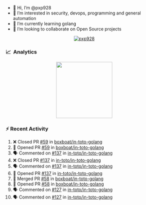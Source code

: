- 👋  Hi, I’m @pxp928
- 👀  I’m interested in security, devops, programming and general automation
- 🌱  I’m currently learning golang
- 💞️  I’m looking to collaborate on Open Source projects

<p align="center">
  <a href="https://linkedin.com/in/pxp928" target="blank">
    <img src="https://img.shields.io/badge/linkedin-%230077B5.svg?&style=for-the-badge&logo=linkedin&logoColor=white" alt="pxp928" />
  </a>
</p>

### 📈 &nbsp;Analytics

<p align="center">
  <a href="https://github.com/pxp928">
    <img height="180em" src="https://github-readme-stats-eight-theta.vercel.app/api?username=pxp928&show_icons=true&theme=radical&include_all_commits=true&count_private=true&line_height=26"/>
    <!---
    <img height="180em" src="https://github-readme-stats-eight-theta.vercel.app/api/top-langs/?username=pxp928&layout=compact&theme=radical&line_height=26"/>
    --->
  </a>
</p>

### :zap: Recent Activity

<!--START_SECTION:activity-->
1. ❌ Closed PR [#59](https://github.com/boxboat/in-toto-golang/pull/59) in [boxboat/in-toto-golang](https://github.com/boxboat/in-toto-golang)
2. 💪 Opened PR [#59](https://github.com/boxboat/in-toto-golang/pull/59) in [boxboat/in-toto-golang](https://github.com/boxboat/in-toto-golang)
3. 🗣 Commented on [#137](https://github.com/in-toto/in-toto-golang/issues/137) in [in-toto/in-toto-golang](https://github.com/in-toto/in-toto-golang)
4. ❌ Closed PR [#137](https://github.com/in-toto/in-toto-golang/pull/137) in [in-toto/in-toto-golang](https://github.com/in-toto/in-toto-golang)
5. 🗣 Commented on [#137](https://github.com/in-toto/in-toto-golang/issues/137) in [in-toto/in-toto-golang](https://github.com/in-toto/in-toto-golang)
6. 💪 Opened PR [#137](https://github.com/in-toto/in-toto-golang/pull/137) in [in-toto/in-toto-golang](https://github.com/in-toto/in-toto-golang)
7. 🎉 Merged PR [#58](https://github.com/boxboat/in-toto-golang/pull/58) in [boxboat/in-toto-golang](https://github.com/boxboat/in-toto-golang)
8. 💪 Opened PR [#58](https://github.com/boxboat/in-toto-golang/pull/58) in [boxboat/in-toto-golang](https://github.com/boxboat/in-toto-golang)
9. 🗣 Commented on [#127](https://github.com/in-toto/in-toto-golang/issues/127) in [in-toto/in-toto-golang](https://github.com/in-toto/in-toto-golang)
10. 🗣 Commented on [#127](https://github.com/in-toto/in-toto-golang/issues/127) in [in-toto/in-toto-golang](https://github.com/in-toto/in-toto-golang)
<!--END_SECTION:activity-->

<!---
pxp928/pxp928 is a ✨ special ✨ repository because its `README.md` (this file) appears on your GitHub profile.
You can click the Preview link to take a look at your changes.
--->
